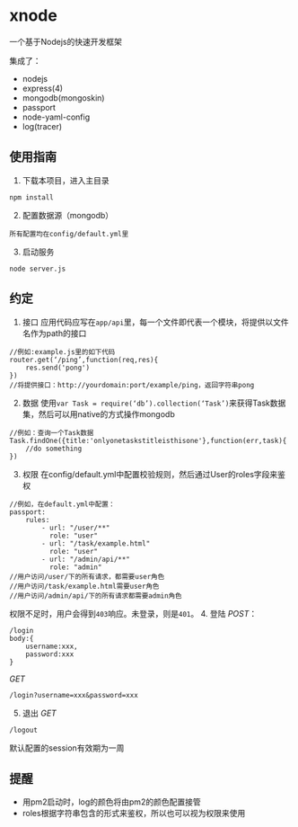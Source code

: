 # xnode
一个基于Nodejs的快速开发框架

集成了：
* nodejs
* express(4)
* mongodb(mongoskin)
* passport
* node-yaml-config
* log(tracer)

## 使用指南
1. 下载本项目，进入主目录
```
npm install
```

2. 配置数据源（mongodb）
```
所有配置均在config/default.yml里
```

3. 启动服务
```
node server.js
```

## 约定
1. 接口
应用代码应写在`app/api`里，每一个文件即代表一个模块，将提供以文件名作为path的接口
```nodejs
//例如:example.js里的如下代码
router.get(‘/ping’,function(req,res){
	res.send('pong')
})
//将提供接口：http://yourdomain:port/example/ping，返回字符串pong
```
2. 数据
使用`var Task = require(‘db’).collection(‘Task’)`来获得Task数据集，然后可以用native的方式操作mongodb
```nodejs
//例如：查询一个Task数据
Task.findOne({title:'onlyonetaskstitleisthisone'},function(err,task){
	//do something
})
```
3. 权限
在config/default.yml中配置校验规则，然后通过User的roles字段来鉴权
```nodejs
//例如，在default.yml中配置：
passport:
	rules:
		- url: "/user/**" 
		  role: "user"
		- url: "/task/example.html"
		  role: "user"
		- url: "/admin/api/**" 
		  role: "admin"
//用户访问/user/下的所有请求，都需要user角色
//用户访问/task/example.html需要user角色
//用户访问/admin/api/下的所有请求都需要admin角色
```
权限不足时，用户会得到`403`响应。未登录，则是`401`。
4. 登陆
*POST*：
```nodejs
/login
body:{
	username:xxx,
	password:xxx
}
```
*GET*
```nodejs
/login?username=xxx&password=xxx
```
5. 退出
*GET*
```nodejs
/logout
```
默认配置的session有效期为一周

## 提醒
* 用pm2启动时，log的颜色将由pm2的颜色配置接管
* roles根据字符串包含的形式来鉴权，所以也可以视为权限来使用